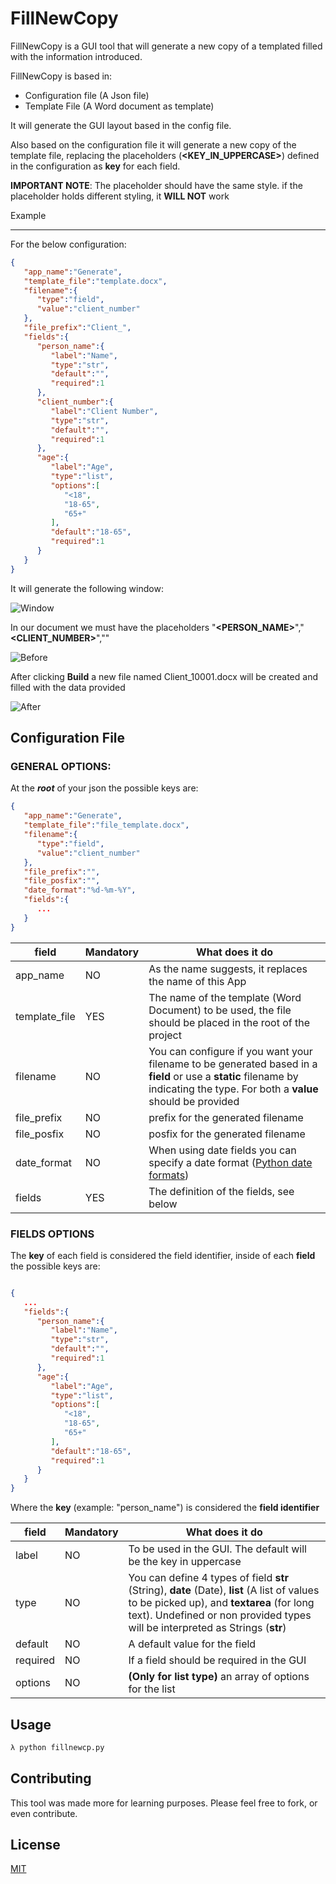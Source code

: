 # FillNewCopy

FillNewCopy is a GUI tool that will generate a new copy of a templated filled with the information introduced.  

FillNewCopy is based in:

* Configuration file (A Json file)
* Template File (A Word document as template)

It will generate the GUI layout based in the config file.

Also based on the configuration file it will generate a new copy of the template file, replacing the placeholders (**<KEY_IN_UPPERCASE>**) defined in the configuration as **key** for each field.

**IMPORTANT NOTE**: The placeholder should have the same style. if the placeholder holds different styling, it **WILL NOT** work

Example

----

 

For the below configuration:

```json
{
   "app_name":"Generate",
   "template_file":"template.docx",
   "filename":{
      "type":"field",
      "value":"client_number"
   },
   "file_prefix":"Client_",
   "fields":{
      "person_name":{
         "label":"Name",
         "type":"str",
         "default":"",
         "required":1
      },
      "client_number":{
         "label":"Client Number",
         "type":"str",
         "default":"",
         "required":1
      },
      "age":{
         "label":"Age",
         "type":"list",
         "options":[
            "<18",
            "18-65",
            "65+"
         ],
         "default":"18-65",
         "required":1
      }
   }
}
```

It will generate the following window:

![Window](https://github.com/gh-rboliveira/fillnewcopy/raw/main/print_screens/Layout.JPG)

In our document we must have the placeholders "**<PERSON_NAME>**","**<CLIENT_NUMBER>**","**<AGE>**"

![Before](https://github.com/gh-rboliveira/fillnewcopy/raw/main/print_screens/Before.JPG)

After clicking **Build** a new file named Client_10001.docx will be created and filled with the data provided

![After](https://github.com/gh-rboliveira/fillnewcopy/raw/main/print_screens/After.JPG)



## Configuration File

 

### GENERAL OPTIONS:

 

At the ***root*** of your json the possible keys are:

 

```json
{
   "app_name":"Generate",
   "template_file":"file_template.docx",
   "filename":{
      "type":"field",
      "value":"client_number"
   },
   "file_prefix":"",
   "file_posfix":"",
   "date_format":"%d-%m-%Y",
   "fields":{
      ...
   }
}
```



field  | Mandatory | What does it do
------------- | ------------- | -------------
app_name  | NO | As the name suggests, it replaces the name of this App
template_file | YES | The name of the template (Word Document) to be used, the file should be placed in the root of the project
filename | NO | You can configure if you want your filename to be generated based in a **field** or use a **static** filename by indicating the type. For both a **value** should be provided
file_prefix | NO | prefix for the generated filename
file_posfix | NO | posfix for the generated filename
date_format | NO | When using date fields you can specify a date format ([Python date formats](https://docs.python.org/3/library/datetime.html#strftime-and-strptime-format-codes))
fields | YES | The definition of the fields, see below

 

### FIELDS OPTIONS

 

The **key** of each field is considered the field identifier, inside of each **field** the possible keys are:

 

```json

{
   ...
   "fields":{
      "person_name":{
         "label":"Name",
         "type":"str",
         "default":"",
         "required":1
      },
      "age":{
         "label":"Age",
         "type":"list",
         "options":[
            "<18",
            "18-65",
            "65+"
         ],
         "default":"18-65",
         "required":1
      }
   }
}

```

 

Where the **key** (example: "person_name") is considered the **field identifier**
 

field  | Mandatory | What does it do
------------- | ------------- | -------------
label | NO |To be used in the GUI. The default will be the key in uppercase
type | NO | You can define 4 types of field **str** (String), **date** (Date), **list** (A list of values to be picked up), and **textarea** (for long text). Undefined or non provided types will be interpreted as Strings (**str**)
default| NO | A default value for the field
required | NO | If a field should be required in the GUI
options | NO | **(Only for list type)** an array of options for the list

## Usage

```bash
λ python fillnewcp.py
```

## Contributing

This tool was made more for learning purposes. Please feel free to fork, or even contribute.
 

## License

[MIT](https://choosealicense.com/licenses/mit/)
